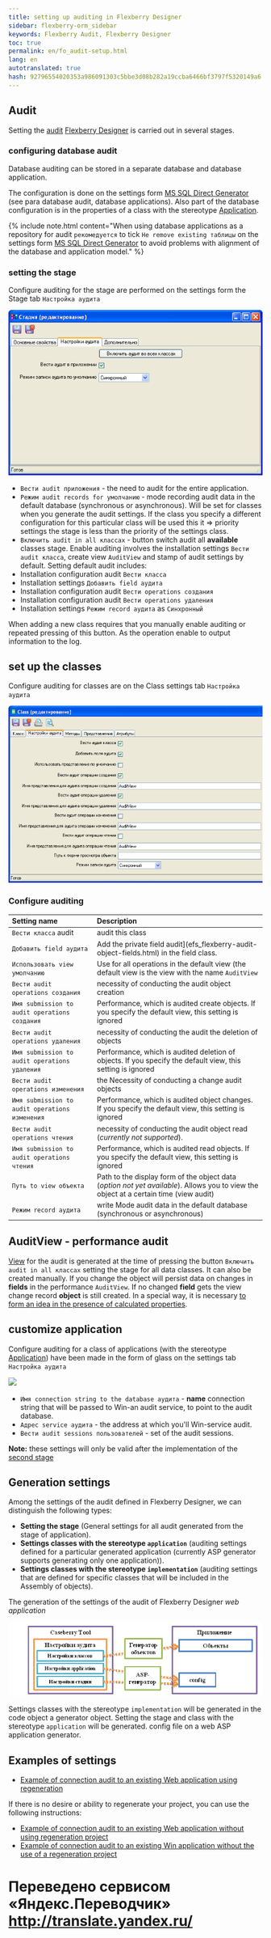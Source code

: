 ```yaml
--- 
title: setting up auditing in Flexberry Designer 
sidebar: flexberry-orm_sidebar 
keywords: Flexberry Audit, Flexberry Designer 
toc: true 
permalink: en/fo_audit-setup.html 
lang: en 
autotranslated: true 
hash: 92796554020353a986091303c5bbe3d08b282a19ccba6466bf3797f5320149a6 
--- 
```


## Audit 
Setting the [audit](fa_audit-web.html) [Flexberry Designer](fd_landing_page.html) is carried out in several stages. 

### configuring database audit 
Database auditing can be stored in a separate database and database application. 

The configuration is done on the settings form [MS SQL Direct Generator](fd_configure-ms-sql-generator.html) (see para database audit, database applications). Also part of the database configuration is in the properties of a class with the stereotype [Application](fd_application.html). 

{% include note.html content="When using database applications as a repository for audit `рекомедуется` to tick `Не remove existing таблицы` on the settings form [MS SQL Direct Generator](fd_configure-ms-sql-generator.html) to avoid problems with alignment of the database and application model." %} 

### setting the stage 

Configure auditing for the stage are performed on the settings form the Stage tab `Настройка аудита` 

![](/images/pages/products/flexberry-orm/audit/audit-settings-stady.png) 

* `Вести audit приложения` - the need to audit for the entire application. 
* `Режим audit records for умолчанию` - mode recording audit data in the default database (synchronous or asynchronous). Will be set for classes when you generate the audit settings. If the class you specify a different configuration for this particular class will be used this it => priority settings the stage is less than the priority of the settings class. 
* `Включить audit in all классах` - button switch audit all **available** classes stage. Enable auditing involves the installation settings `Вести audit класса`, create view `AuditView` and stamp of audit settings by default. 
Setting default audit includes: 
* Installation configuration audit `Вести класса` 
* Installation settings `Добавить field аудита` 
* Installation configuration audit `Вести operations создания` 
* Installation configuration audit `Вести operations удаления` 
* Installation settings `Режим record аудита` as `Синхронный` 

When adding a new class requires that you manually enable auditing or repeated pressing of this button. 
As the operation enable to output information to the log. 

## set up the classes 

Configure auditing for classes are on the Class settings tab `Настройка аудита` 

![](/images/pages/products/flexberry-orm/audit/audit-settings-class.png) 

### Configure auditing 

Setting name | Description 
:-----------------------------|:--------------------------------------------------- 
`Вести класса` audit | audit this class 
`Добавить field аудита` | Add the private field audit](efs_flexberry-audit-object-fields.html) in the field class. 
`Использовать view умолчанию` | Use for all operations in the default view (the default view is the view with the name `AuditView` 
`Вести audit operations создания` | necessity of conducting the audit object creation 
`Имя submission to audit operations создания` | Performance, which is audited create objects. If you specify the default view, this setting is ignored 
`Вести audit operations удаления` | necessity of conducting the audit the deletion of objects 
`Имя submission to audit operations удаления` | Performance, which is audited deletion of objects. If you specify the default view, this setting is ignored 
`Вести audit operations изменения` | the Necessity of conducting a change audit objects 
`Имя submission to audit operations изменения` | Performance, which is audited object changes. If you specify the default view, this setting is ignored 
`Вести audit operations чтения` | necessity of conducting the audit object read (*currently not supported*). 
`Имя submission to audit operations чтения` | Performance, which is audited read objects. If you specify the default view, this setting is ignored 
`Путь to view объекта` | Path to the display form of the object data (*option not yet available*). Allows you to view the object at a certain time (view audit) 
`Режим record аудита` | write Mode audit data in the default database (synchronous or asynchronous) 

## AuditView - performance audit 
[View](fd_view-definition.html) for the audit is generated at the time of pressing the button `Включить audit in all классах` setting the stage for all data classes. It can also be created manually. 
If you change the object will persist data on changes in **fields** in the performance `AuditView`. 
If no changed **field** gets the view change record **object** is still created. 
In a special way, it is necessary [to form an idea in the presence of calculated properties](efs_not-stored-properties-and-audit.html). 

## customize application 

Configure auditing for a class of applications (with the stereotype [Application](fd_application.html)) have been made in the form of glass on the settings tab `Настройка аудита` 

![](/images/pages/products/flexberry-orm/audit/audit-app-settings.png) 

* `Имя connection string to the database аудита` - **name** connection string that will be passed to Win-an audit service, to point to the audit database. 
* `Адрес service аудита` - the address at which you'll Win-service audit. 
* `Вести audit sessions пользователей` - set of the audit sessions. 

**Note:** these settings will only be valid after the implementation of the [second stage](devprocess_audit-stages.html) 

## Generation settings 

Among the settings of the audit defined in Flexberry Designer, we can distinguish the following types: 
* **Setting the stage** (General settings for all audit generated from the stage of application). 
* **Settings classes with the stereotype `application`** (auditing settings defined for a particular generated application (currently ASP generator supports generating only one application)). 
* **Settings classes with the stereotype `implementation`** (auditing settings that are defined for specific classes that will be included in the Assembly of objects). 

The generation of the settings of the audit of Flexberry Designer *web application* 

![](/images/pages/products/flexberry-orm/audit/audit-setting-generate.png) 

Settings classes with the stereotype `implementation` will be generated in the code object a generator object. 
Setting the stage and class with the stereotype `application` will be generated. config file on a web ASP application generator. 

## Examples of settings 

* [Example of connection audit to an existing Web application using regeneration](fa_audit-web-example.html) 

If there is no desire or ability to regenerate your project, you can use the following instructions: 
* [Example of connection audit to an existing Web application without using regeneration project](fa_audit-web-example-manual.html) 
* [Example of connection audit to an existing Win application without the use of a regeneration project](efs_audit-win-example-manual.html) 



 # Переведено сервисом «Яндекс.Переводчик» http://translate.yandex.ru/